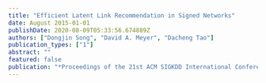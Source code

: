 ```yaml
---
title: "Efficient Latent Link Recommendation in Signed Networks"
date: August 2015-01-01
publishDate: 2020-08-09T05:33:56.674889Z
authors: ["Dongjin Song", "David A. Meyer", "Dacheng Tao"]
publication_types: ["1"]
abstract: ""
featured: false
publication: "*Proceedings of the 21st ACM SIGKDD International Conference on Knowledge Discovery and Data Mining (KDD)*"
---
```


